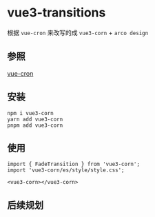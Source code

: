 # vue3-transitions

根据 `vue-cron` 来改写的成 `vue3-corn` + `arco design`
## 参照

[vue-cron](https://github.com/1615450788/vue-cron)

## 安装

```
npm i vue3-corn
yarn add vue3-corn
pnpm add vue3-corn
```

## 使用

```
import { FadeTransition } from 'vue3-corn';
import 'vue3-corn/es/style/style.css';

<vue3-corn></vue3-corn>
```
## 后续规划


